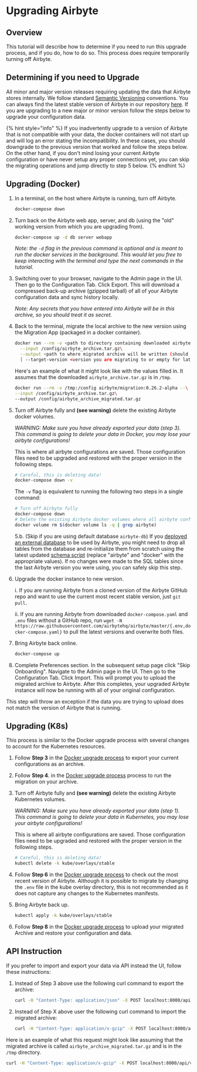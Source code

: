 # Upgrading Airbyte

## Overview

This tutorial will describe how to determine if you need to run this upgrade process, and if you do, how to do so. This process does require temporarily turning off Airbyte.

## Determining if you need to Upgrade

All minor and major version releases requiring updating the data that Airbyte stores internally. We follow standard [Semantic Versioning](https://semver.org/) conventions. You can always find the latest stable version of Airbyte in our repository [here](https://github.com/airbytehq/airbyte/blob/master/.env#L1). If you are upgrading to a new major or minor version follow the steps below to upgrade your configuration data.

{% hint style="info" %}
If you inadvertently upgrade to a version of Airbyte that is not compatible with your data, the docker containers will not start up and will log an error stating the incompatibility. In these cases, you should downgrade to the previous version that worked and follow the steps below. On the other hand, if you don't mind losing your current Airbyte configuration or have never setup any proper connections yet, you can skip the migrating operations and jump directly to step 5 below.
{% endhint %}

## Upgrading \(Docker\)

1. In a terminal, on the host where Airbyte is running, turn off Airbyte.

   ```bash
   docker-compose down
   ```

2. Turn back on the Airbyte web app, server, and db \(using the "old" working version from which you are upgrading from\).

   ```bash
   docker-compose up -d db server webapp
   ```

   _Note: the `-d` flag in the previous command is optional and is meant to run the docker services in the background. This would let you free to keep interacting with the terminal and type the next commands in the tutorial._

3. Switching over to your browser, navigate to the Admin page in the UI. Then go to the Configuration Tab. Click Export. This will download a compressed back-up archive \(gzipped tarball\) of all of your Airbyte configuration data and sync history locally.

   _Note: Any secrets that you have entered into Airbyte will be in this archive, so you should treat it as secret._

4. Back to the terminal, migrate the local archive to the new version using the Migration App \(packaged in a docker container\).

   ```bash
   docker run --rm -v <path to directory containing downloaded airbyte_archive.tar.gz>:/config airbyte/migration:<version you are upgrading to> --\
     --input /config/airbyte_archive.tar.gz\
     --output <path to where migrated archive will be written (should end in .tar.gz)>\
     [ --target-version <version you are migrating to or empty for latest> ]
   ```

   Here's an example of what it might look like with the values filled in. It assumes that the downloaded `airbyte_archive.tar.gz` is in `/tmp`.

   ```bash
   docker run --rm -v /tmp:/config airbyte/migration:0.26.2-alpha --\
   --input /config/airbyte_archive.tar.gz\
   --output /config/airbyte_archive_migrated.tar.gz
   ```

5. Turn off Airbyte fully and **\(see warning\)** delete the existing Airbyte docker volumes.

   _WARNING: Make sure you have already exported your data \(step 3\). This command is going to delete your data in Docker, you may lose your airbyte configurations!_

   This is where all airbyte configurations are saved. Those configuration files need to be upgraded and restored with the proper version in the following steps.

   ```bash
   # Careful, this is deleting data!
   docker-compose down -v
   ```

   The `-v` flag is equivalent to running the following two steps in a single command:

   ```bash
   # Turn off Airbyte fully
   docker-compose down
   # Delete the existing Airbyte docker volumes where all airbyte configurations are saved. 
   docker volume rm $(docker volume ls -q | grep airbyte)
   ```

   5.b. (Skip if you are using default database `airbyte-db`) If you [deployed an external database](configuring-airbyte-db.md) to be used by Airbyte, you might need to drop all tables from the database and re-initialize them from scratch using the latest updated [schema script](https://github.com/airbytehq/airbyte/blob/master/airbyte-db/src/main/resources/schema.sql) (replace "airbyte" and "docker" with the appropriate values). If no changes were made to the SQL tables since the last Airbyte version you were using, you can safely skip this step.

6. Upgrade the docker instance to new version.

   i. If you are running Airbyte from a cloned version of the Airbyte GitHub repo and want to use the current most recent stable version, just `git pull`.

   ii. If you are running Airbyte from downloaded `docker-compose.yaml` and `.env` files without a GitHub repo, run `wget -N https://raw.githubusercontent.com/airbytehq/airbyte/master/{.env,docker-compose.yaml}` to pull the latest versions and overwrite both files.

7. Bring Airbyte back online.

   ```bash
   docker-compose up
   ```

8. Complete Preferences section. In the subsequent setup page click "Skip Onboarding". Navigate to the Admin page in the UI. Then go to the Configuration Tab. Click Import. This will prompt you to upload the migrated archive to Airbyte. After this completes, your upgraded Airbyte instance will now be running with all of your original configuration.

This step will throw an exception if the data you are trying to upload does not match the version of Airbyte that is running.

## Upgrading \(K8s\)

This process is similar to the Docker upgrade process with several changes to account for the Kubernetes resources.

1. Follow **Step 3** in the [Docker upgrade process](#Upgrading-\(Docker\)) to export your current configurations as an archive.

2. Follow **Step 4**. in the [Docker upgrade process](#Upgrading-\(Docker\)) process to run the migration on your archive.

3. Turn off Airbyte fully and **\(see warning\)** delete the existing Airbyte Kubernetes volumes.

   _WARNING: Make sure you have already exported your data \(step 1\). This command is going to delete your data in Kubernetes, you may lose your airbyte configurations!_

   This is where all airbyte configurations are saved. Those configuration files need to be upgraded and restored with the proper version in the following steps.

   ```bash
   # Careful, this is deleting data!
   kubectl delete -k kube/overlays/stable
   ```
4. Follow **Step 6** in the [Docker upgrade process](#Upgrading-\(Docker\)) to check out the most recent version of Airbyte. Although it is possible to
   migrate by changing the `.env` file in the kube overlay directory, this is not recommended as it does not capture any changes to the Kubernetes manifests.

5. Bring Airbyte back up.
   ```bash
   kubectl apply -k kube/overlays/stable
   ```
6. Follow **Step 8** in the [Docker upgrade process](#Upgrading-\(Docker\)) to upload your migrated Archive and restore your configuration and data.

## API Instruction

If you prefer to import and export your data via API instead the UI, follow these instructions:

1. Instead of Step 3 above use the following curl command to export the archive:

   ```bash
   curl -H "Content-Type: application/json" -X POST localhost:8000/api/v1/deployment/export --output /tmp/airbyte_archive.tar.gz
   ```

2. Instead of Step X above user the following curl command to import the migrated archive:

   ```bash
   curl -H "Content-Type: application/x-gzip" -X POST localhost:8000/api/v1/deployment/import --data-binary @<path to arhive>
   ```

Here is an example of what this request might look like assuming that the migrated archive is called `airbyte_archive_migrated.tar.gz` and is in the `/tmp` directory.

```bash
curl -H "Content-Type: application/x-gzip" -X POST localhost:8000/api/v1/deployment/import --data-binary @/tmp/airbyte_archive_migrated.tar.gz
```
